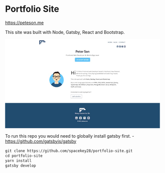 # Portfolio Site
https://peteson.me

This site was built with Node, Gatsby, React and Bootstrap.

![Screenshot](peteson-me-screenshot.jpg)

To run this repo you would need to globally install gatsby first. - https://github.com/gatsbyjs/gatsby

```
git clone https://github.com/spacekey28/portfolio-site.git
cd portfolio-site
yarn install
gatsby develop
```
